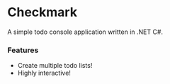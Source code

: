 # Checkmark
A simple todo console application written in .NET C#.

### Features
* Create multiple todo lists!
* Highly interactive!

<!-- * Text-to-speech support!-->


